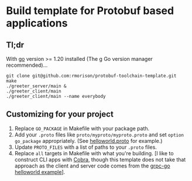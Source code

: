 # Build template for Protobuf based applications

## Tl;dr

With [go](https://go.dev/) version >= 1.20 installed (The
[g](https://github.com/stefanmaric/g) Go version manager
recommended)...

```shell
git clone git@github.com:rmorison/protobuf-toolchain-template.git
make
./greeter_server/main &
./greeter_client/main
./greeter_client/main --name everybody
```

## Customizing for your project

1. Replace `GO_PACKAGE` in Makefile with your package path.
2. Add your `.proto` files like `proto/myproto/myproto.proto` and set
   `option go_package` appropriately. (See
   [helloworld.proto](https://github.com/rmorison/protobuf-toolchain-template/blob/main/proto/helloworld/helloworld.proto)
   for example.)
3. Update `PROTO_FILES` with a list of paths to your `.proto` files.
4. Replace `all` targets in Makefile with what you're building. [I
   like to construct CLI apps with [Cobra](https://cobra.dev/), though
   this template does not take that approach as the client and server
   code comes from the [grpc-go helloworld
   example](https://github.com/grpc/grpc-go/tree/master/examples/helloworld)].
